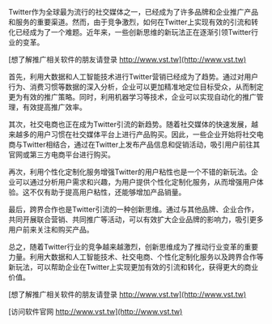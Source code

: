 Twitter作为全球最为流行的社交媒体之一，已经成为了许多品牌和企业推广产品和服务的重要渠道。然而，由于竞争激烈，如何在Twitter上实现有效的引流和转化已经成为了一个难题。近年来，一些创新思维的新玩法正在逐渐引领Twitter行业的变革。

[想了解推广相关软件的朋友请登录 http://www.vst.tw](http://www.vst.tw)

首先，利用大数据和人工智能技术进行Twitter营销已经成为了趋势。通过对用户行为、消费习惯等数据的深入分析，企业可以更加精准地定位目标受众，从而制定更为有效的推广策略。同时，利用机器学习等技术，企业可以实现自动化的推广管理，有效提高推广效率。

其次，社交电商也正在成为Twitter引流的新趋势。随着社交媒体的快速发展，越来越多的用户习惯在社交媒体平台上进行产品购买。因此，一些企业开始将社交电商与Twitter相结合，通过在Twitter上发布产品信息和促销活动，吸引用户前往其官网或第三方电商平台进行购买。

再次，利用个性化定制化服务增强Twitter的用户粘性也是一个不错的新玩法。企业可以通过分析用户需求和兴趣，为用户提供个性化定制化服务，从而增强用户体验。这不仅有助于提高用户粘性，还能够增加产品销量。

最后，跨界合作也是Twitter引流的一种创新思维。通过与其他品牌、企业合作，共同开展联合营销、共同推广等活动，可以有效扩大企业品牌的影响力，吸引更多用户前来关注和购买产品。

总之，随着Twitter行业的竞争越来越激烈，创新思维成为了推动行业变革的重要力量。利用大数据和人工智能技术、社交电商、个性化定制化服务以及跨界合作等新玩法，可以帮助企业在Twitter上实现更加有效的引流和转化，获得更大的商业价值。

[想了解推广相关软件的朋友请登录 http://www.vst.tw](http://www.vst.tw)


[访问软件官网 http://www.vst.tw](http://www.vst.tw)
